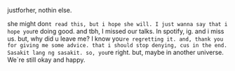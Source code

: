  justforher, nothin else.

she might don`t read this, but i hope she will.
I just wanna say that i hope
you`re doing good.
and tbh, I missed our talks. In spotify, ig.
and i miss us.
but, why did u leave me?
I know you`re regretting it.
and, thank you for giving me some advice.
that i should stop denying, cus in the end. Sasakit lang ng sasakit.
so, you`re right.
but, maybe in another universe. We`re still okay and happy.
